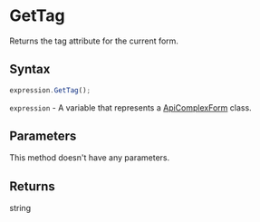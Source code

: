 # GetTag

Returns the tag attribute for the current form.

## Syntax

```javascript
expression.GetTag();
```

`expression` - A variable that represents a [ApiComplexForm](../ApiComplexForm.md) class.

## Parameters

This method doesn't have any parameters.

## Returns

string